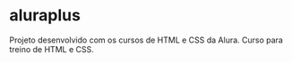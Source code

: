 # aluraplus
Projeto desenvolvido com os cursos de HTML e CSS da Alura. Curso para treino de HTML e CSS.
